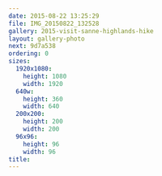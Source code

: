 ```yaml
---
date: 2015-08-22 13:25:29
file: IMG_20150822_132528
gallery: 2015-visit-sanne-highlands-hike
layout: gallery-photo
next: 9d7a538
ordering: 0
sizes:
  1920x1080:
    height: 1080
    width: 1920
  640w:
    height: 360
    width: 640
  200x200:
    height: 200
    width: 200
  96x96:
    height: 96
    width: 96
title: 
---
```

